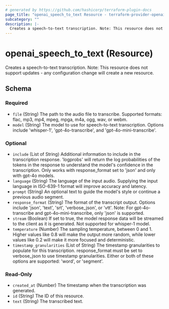 ```yaml
---
# generated by https://github.com/hashicorp/terraform-plugin-docs
page_title: "openai_speech_to_text Resource - terraform-provider-openai"
subcategory: ""
description: |-
  Creates a speech-to-text transcription. Note: This resource does not support updates - any configuration change will create a new resource.
---
```


# openai_speech_to_text (Resource)

Creates a speech-to-text transcription. Note: This resource does not support updates - any configuration change will create a new resource.



<!-- schema generated by tfplugindocs -->
## Schema

### Required

- `file` (String) The path to the audio file to transcribe. Supported formats: flac, mp3, mp4, mpeg, mpga, m4a, ogg, wav, or webm.
- `model` (String) The model to use for speech-to-text transcription. Options include 'whisper-1', 'gpt-4o-transcribe', and 'gpt-4o-mini-transcribe'.

### Optional

- `include` (List of String) Additional information to include in the transcription response. 'logprobs' will return the log probabilities of the tokens in the response to understand the model's confidence in the transcription. Only works with response_format set to 'json' and only with gpt-4o models.
- `language` (String) The language of the input audio. Supplying the input language in ISO-639-1 format will improve accuracy and latency.
- `prompt` (String) An optional text to guide the model's style or continue a previous audio segment.
- `response_format` (String) The format of the transcript output. Options include 'json', 'text', 'srt', 'verbose_json', or 'vtt'. Note: For gpt-4o-transcribe and gpt-4o-mini-transcribe, only 'json' is supported.
- `stream` (Boolean) If set to true, the model response data will be streamed to the client as it is generated. Not supported for whisper-1 model.
- `temperature` (Number) The sampling temperature, between 0 and 1. Higher values like 0.8 will make the output more random, while lower values like 0.2 will make it more focused and deterministic.
- `timestamp_granularities` (List of String) The timestamp granularities to populate for this transcription. response_format must be set to verbose_json to use timestamp granularities. Either or both of these options are supported: 'word', or 'segment'.

### Read-Only

- `created_at` (Number) The timestamp when the transcription was generated.
- `id` (String) The ID of this resource.
- `text` (String) The transcribed text.
